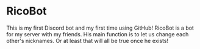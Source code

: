 # RicoBot

This is my first Discord bot and my first time using GitHub!
RicoBot is a bot for my server with my friends.
His main function is to let us change each other's nicknames.
Or at least that will all be true once he exists!
